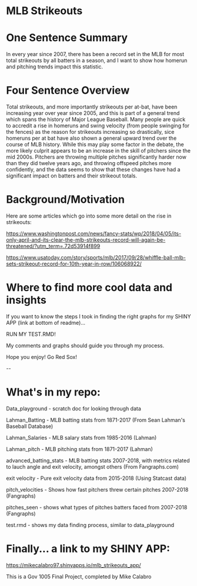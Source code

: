# MLB Strikeouts

# One Sentence Summary

In every year since 2007, there has been a record set in the MLB for most total strikeouts by all batters in a season, and I want to show how homerun and pitching trends impact this statistic.

# Four Sentence Overview

Total strikeouts, and more importantly strikeouts per at-bat, have been increasing year over year since 2005, and this is part of a general trend which spans the history of Major League Baseball. Many people are quick to accredit a rise in homeruns and swing velocity (from people swinging for the fences) as the reason for strikeouts increasing so drastically, sice homeruns per at bat have also shown a general upward trend over the course of MLB history. While this may play some factor in the debate, the more likely culprit appears to be an increase in the skill of pitchers since the mid 2000s. Pitchers are throwing multiple pitches significantly harder now than they did twelve years ago, and throwing offspeed pitches more confidently, and the data seems to show that these changes have had a significant impact on batters and their strikeout totals.

# Background/Motivation

Here are some articles which go into some more detail on the rise in strikeouts:

https://www.washingtonpost.com/news/fancy-stats/wp/2018/04/05/its-only-april-and-its-clear-the-mlb-strikeouts-record-will-again-be-threatened/?utm_term=.72d53914f899

https://www.usatoday.com/story/sports/mlb/2017/09/28/whiffle-ball-mlb-sets-strikeout-record-for-10th-year-in-row/106068922/


# Where to find more cool data and insights

If you want to know the steps I took in finding the right graphs for my SHINY APP (link at bottom of readme)...

RUN MY TEST.RMD!

My comments and graphs should guide you through my process.

Hope you enjoy! Go Red Sox!

--

# What's in my repo:

Data_playground - scratch doc for looking through data

Lahman_Batting - MLB batting stats from 1871-2017 (From Sean Lahman's Baseball Database)

Lahman_Salaries - MLB salary stats from 1985-2016 (Lahman)

Lahman_pitch - MLB pitching stats from 1871-2017 (Lahman)

advanced_batting_stats - MLB batting stats 2007-2018, with metrics related to lauch angle and exit velocity, amongst others (From Fangraphs.com)

exit velocity - Pure exit velocity data from 2015-2018 (Using Statcast data)

pitch_velocities - Shows how fast pitchers threw certain pitches 2007-2018 (Fangraphs)

pitches_seen - shows what types of pitches batters faced from 2007-2018 (Fangraphs)

test.rmd - shows my data finding process, similar to data_playground


# Finally... a link to my SHINY APP:

https://mikecalabro97.shinyapps.io/mlb_strikeouts_app/


This is a Gov 1005 Final Project, completed by Mike Calabro

